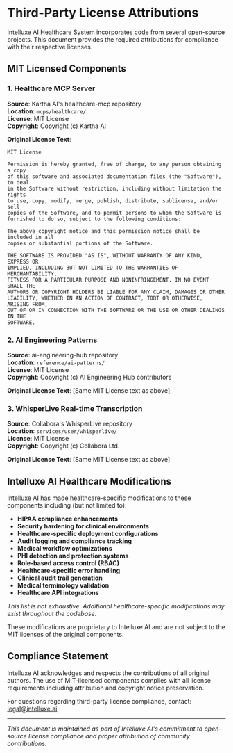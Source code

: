 # Third-Party License Attributions

Intelluxe AI Healthcare System incorporates code from several open-source projects. This document provides the required attributions for compliance with their respective licenses.

## MIT Licensed Components

### 1. Healthcare MCP Server

**Source**: Kartha AI's healthcare-mcp repository  
**Location**: `mcps/healthcare/`  
**License**: MIT License  
**Copyright**: Copyright (c) Kartha AI  

**Original License Text**:
```
MIT License

Permission is hereby granted, free of charge, to any person obtaining a copy
of this software and associated documentation files (the "Software"), to deal
in the Software without restriction, including without limitation the rights
to use, copy, modify, merge, publish, distribute, sublicense, and/or sell
copies of the Software, and to permit persons to whom the Software is
furnished to do so, subject to the following conditions:

The above copyright notice and this permission notice shall be included in all
copies or substantial portions of the Software.

THE SOFTWARE IS PROVIDED "AS IS", WITHOUT WARRANTY OF ANY KIND, EXPRESS OR
IMPLIED, INCLUDING BUT NOT LIMITED TO THE WARRANTIES OF MERCHANTABILITY,
FITNESS FOR A PARTICULAR PURPOSE AND NONINFRINGEMENT. IN NO EVENT SHALL THE
AUTHORS OR COPYRIGHT HOLDERS BE LIABLE FOR ANY CLAIM, DAMAGES OR OTHER
LIABILITY, WHETHER IN AN ACTION OF CONTRACT, TORT OR OTHERWISE, ARISING FROM,
OUT OF OR IN CONNECTION WITH THE SOFTWARE OR THE USE OR OTHER DEALINGS IN THE
SOFTWARE.
```

### 2. AI Engineering Patterns

**Source**: ai-engineering-hub repository  
**Location**: `reference/ai-patterns/`  
**License**: MIT License  
**Copyright**: Copyright (c) AI Engineering Hub contributors  

**Original License Text**: [Same MIT License text as above]

### 3. WhisperLive Real-time Transcription

**Source**: Collabora's WhisperLive repository  
**Location**: `services/user/whisperlive/`  
**License**: MIT License  
**Copyright**: Copyright (c) Collabora Ltd.  

**Original License Text**: [Same MIT License text as above]

## Intelluxe AI Healthcare Modifications

Intelluxe AI has made healthcare-specific modifications to these components including (but not limited to):

- **HIPAA compliance enhancements**
- **Security hardening for clinical environments** 
- **Healthcare-specific deployment configurations**
- **Audit logging and compliance tracking**
- **Medical workflow optimizations**
- **PHI detection and protection systems**
- **Role-based access control (RBAC)**
- **Healthcare-specific error handling**
- **Clinical audit trail generation**
- **Medical terminology validation**
- **Healthcare API integrations**

*This list is not exhaustive. Additional healthcare-specific modifications may exist throughout the codebase.*

These modifications are proprietary to Intelluxe AI and are not subject to the MIT licenses of the original components.

## Compliance Statement

Intelluxe AI acknowledges and respects the contributions of all original authors. The use of MIT-licensed components complies with all license requirements including attribution and copyright notice preservation.

For questions regarding third-party license compliance, contact: legal@intelluxe.ai

---

*This document is maintained as part of Intelluxe AI's commitment to open-source license compliance and proper attribution of community contributions.*
